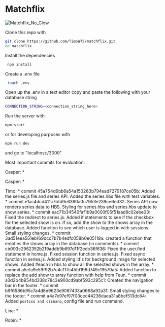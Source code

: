 # Matchflix

![Matchflix_No_Glow](https://user-images.githubusercontent.com/60609760/159242521-5cf9800b-5134-4ef1-a91f-3c493d40de34.svg)

Clone this repo with
````bash
git clone https://github.com/TimoW75/matchflix.git  
cd matchflix  
````
Install the dependencies
````bash
 npm install  
````
Create a .env file
````bash
 touch .env  
````
  
Open up the .env in a text editor copy and paste the following with your database string  
````bash
CONNECTION_STRING=<connection_string_here>
````
Run the server with
````bash 
npm start  
````

or for developing purposes with
````bash
npm run dev
````

and go to "localhost:/3000"  


Most important commits for evaluation:

Casper:
    *

Casper:
    *

Timo:
    * commit 45a754d9bb6a54a150263b794ead7279187ce05b: Added the series.js file and series API. Added the series.hbs file with test variables.
    * commit e1ac4dcd411c7bfd9c6380a0c7953e239ce6ed32: Series API now renders series data to HBS. Styling for series.hbs and series.hbs update to show series.
    * commit eac71b34540faf1b9a0600f05f51aad8c02ebe03: Fixed the redirect to series.js. Added if statements to see if the checkbox for the selected show is on. If so, add the show to the shows array in the database. Added function to see which user is logged in with sessions. Small styling changes.
    * commit 3ad51eea561eb169dcc7b7b4edfc058b0e05119a: created a function that empties the shows array in the database (in comments). 
    * commit cb093c2962352b219addb9b697d11f2ecb36f636: Fixed the user.find statement in home.js. Fixed session function in series.js. Fixed async function in series.js. Added styling id's for background image for selected shows. Added #each in hbs to show all the selected shows in the array.
    * commit a5efa9e59f92b7c4c117c45fd198d749c19570a5: Added function to replace the add show to array function with help from Teun.
    * commit a3d2b4b954bd338c78c3e900cd9abf593c295c1: Created the navigation bar in the footer.
    * commit b9f6586b95c7a4d8e9623e9067433a0668a92a31: Small styling changes to the footer.
    * commit a4a7e97ef97f03cec44236daea31a8bef513dc84: Added `postcss and cssnano`, config file and run command.

Lina:
    *

Robin:
*